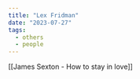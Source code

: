 ```yaml
---
title: "Lex Fridman"
date: "2023-07-27"
tags:
  - others
  - people
---
```


[[James Sexton - How to stay in love]]